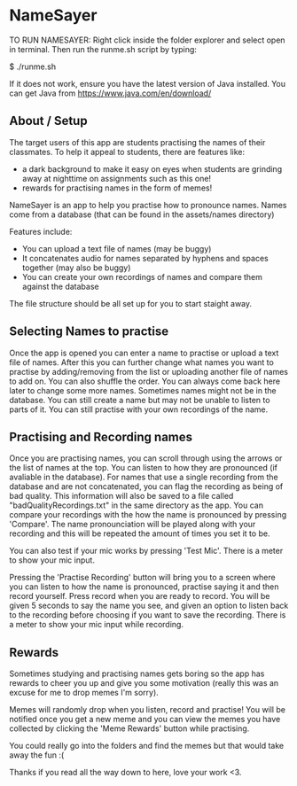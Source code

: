 
# NameSayer                     


TO RUN NAMESAYER:
Right click inside the folder explorer and select open in terminal. Then run the runme.sh script by typing:

$ ./runme.sh

If it does not work, ensure you have the latest version of Java installed.
You can get Java from https://www.java.com/en/download/

## About / Setup
The target users of this app are students practising the names of their classmates.
To help it appeal to students, there are features like:
- a dark background to make it easy on eyes when students are grinding away at nighttime on assignments such as this one!
- rewards for practising names in the form of memes!

NameSayer is an app to help you practise how to pronounce names.
Names come from a database (that can be found in the assets/names directory)

Features include:
- You can upload a text file of names (may be buggy)
- It concatenates audio for names separated by hyphens and spaces together (may also be buggy)
- You can create your own recordings of names and compare them against the database

The file structure should be all set up for you to start staight away.

## Selecting Names to practise

Once the app is opened you can enter a name to practise or upload a text file of names.
After this you can further change what names you want to practise by adding/removing from the list or uploading another file of names to add on. You can also shuffle the order.
You can always come back here later to change some more names.
Sometimes names might not be in the database. You can still create a name but may not be unable to listen to parts of it. You can still practise with your own recordings of the name.

## Practising and Recording names

Once you are practising names, you can scroll through using the arrows or the list of names at the top.
You can listen to how they are pronounced (if avaliable in the database). For names that use a single recording from the database and are not concatenated, you can flag the recording as being of bad quality. This information will also be saved to a file called "badQualityRecordings.txt" in the same directory as the app.
You can compare your recordings with the how the name is pronounced by pressing 'Compare'. The name pronounciation will be played along with your recording and this will be repeated the amount of times you set it to be.

You can also test if your mic works by pressing 'Test Mic'. There is a meter to show your mic input.

Pressing the 'Practise Recording' button will bring you to a screen where you can listen to how the name is pronounced, practise saying it and then record yourself. Press record when you are ready to record. You will be given 5 seconds to say the name you see, and given an option to listen back to the recording before choosing if you want to save the recording. There is a meter to show your mic input while recording.

## Rewards

Sometimes studying and practising names gets boring so the app has rewards to cheer you up and give you some motivation (really this was an excuse for me to drop memes I'm sorry).

Memes will randomly drop when you listen, record and practise! You will be notified once you get a new meme and you can view the memes you have collected by clicking the 'Meme Rewards' button while practising.

You could really go into the folders and find the memes but that would take away the fun :(

Thanks if you read all the way down to here, love your work <3.

